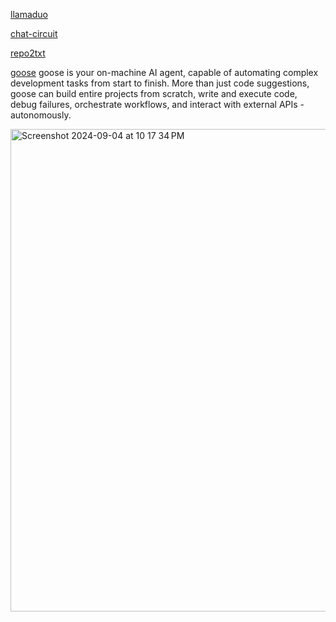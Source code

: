 [llamaduo](https://github.com/deep-diver/llamaduo/blob/main/notebooks/Multi_Task_Comparisons.ipynb)

[chat-circuit](https://github.com/namuan/chat-circuit)

[repo2txt](https://github.com/abinthomasonline/repo2txt)

[goose](https://github.com/block/goose)
goose is your on-machine AI agent, capable of automating complex development tasks from start to finish. More than just code suggestions, goose can build entire projects from scratch, write and execute code, debug failures, orchestrate workflows, and interact with external APIs - autonomously.


<img width="772" alt="Screenshot 2024-09-04 at 10 17 34 PM" src="https://github.com/user-attachments/assets/e6aa4606-feb3-4521-9409-5322749535ac">
